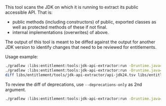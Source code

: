 This tool scans the JDK on which it is running to extract its public accessible API.
That is:
- public methods (including constructors) of public, exported classes as well as protected methods of these if not final.
- internal implementations (overwrites) of above.

The output of this tool is meant to be diffed against the output for another JDK
version to identify changes that need to be reviewed for entitlements.

Usage example:
```bash
./gradlew :libs:entitlement:tools:jdk-api-extractor:run -Druntime.java=24 --args="api-jdk24.tsv"
./gradlew :libs:entitlement:tools:jdk-api-extractor:run -Druntime.java=25 --args="api-jdk25.tsv"
diff libs/entitlement/tools/jdk-api-extractor/api-jdk24.tsv libs/entitlement/tools/jdk-api-extractor/api-jdk25.tsv
```

To review the diff of deprecations, use `--deprecations-only` as 2nd argument.

```bash
./gradlew :libs:entitlement:tools:jdk-api-extractor:run -Druntime.java=24 --args="deprecations-jdk24.tsv --deprecations-only"
```
